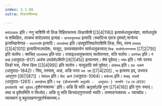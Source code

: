 ```yaml
---
index: 3.1.86
sutra: लिङ्याशिष्यङ्

---
```

   `शपोऽपवादः` इति। ननु चाशिषि यो लिङ विहितस्तस्य _लिङाशिषि_ [[3|4|116]]  इत्यार्थधातुकसंज्ञा, सार्वधातुके च शब्विहितः, तत्कथं शपोऽपवाद इत्याह -  `छन्दस्युभयथा` इत्यादि।स्थादिभ्य एवात्र दृश्यते,नान्येभ्य इत्यभिप्रायेणाह -  `स्थागागमि` इत्यादि। `उपस्थेयम्` इति।उपपूर्वात्तिष्ठतेराशिषि लिङ, मिप्, तस्य `तस्थस्`  [[3|4|101]]  इत्यादिनाऽमादेशः, यासुट्, उभयसंज्ञात्वेन सार्वधातुकत्वात् `लिङ सलोपोऽनन्त्यस्य`  [[7|2|79]]  इति सलोपः। क्वचित् `उपस्थेषम्` इति पाठः। तत्राद्र्धधातुकत्वात् सलोपाभावः, वलि यलोपः। `उपगेयम्` इति। `गै शब्दे` (धातुपाठः-917) _आदेच उपदेशेऽशिति_ [[6|1|45]]  इत्यात्त्वम्। शेषं पूर्ववत्। `गमेम` इति। गमेः परस्य लिङो मस्, _नित्यं ङितः_ [[3|4|99]]  इति सलोपः। यासुडादि सर्व पूर्ववत्। `वोचेयम्` इति। `वच भाषणे` (धातुपाठः-1842)। सिप्, तस्याम्, अङ, अङि परतः `वच उम्`  [[7|4|20]] , `या` इत्यस्य इय्, उभयत्र _आद्गुणः_ [[6|1|87]] । `विदेयम्` इति। `विद ज्ञाने` (धातुपाठः-1064)। `शकेयम्` इति। `शक्लृ शक्तौ` (धातुपाठः-1261)। `आरुहेयम्` इति। `रुह {बीजजन्मणि प्रादुर्भावे -  धातुपाठः-} जन्मनि (ध।पा।859) इयादेशादि सर्व पूर्ववत्।`दृशेरग्वक्तव्यः` इति। अङि हि सति _ऋदृशोऽङि गुणः_ [[7|4|16]]  इति गुणः स्यात्। तथा च दृशेयमिति न सिध्येत्। अकि तु सति कित्त्वाद्गुणाभावो भवति। तस्मादग्वक्तव्यः = व्याख्येयः। व्याख्यानं तु बहुलग्रहणानुवृत्तेर्वक्तव्यम्॥